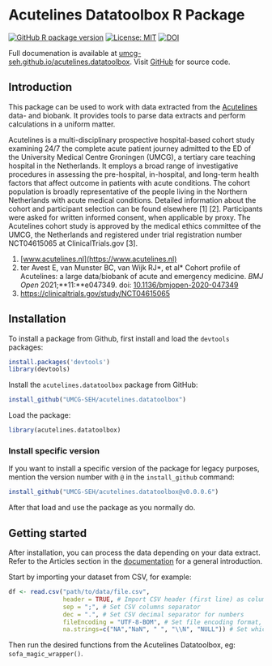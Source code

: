 # Acutelines Datatoolbox R Package

<!-- badges: start -->
[![GitHub R package version](https://img.shields.io/github/r-package/v/UMCG-SEH/acutelines.datatoolbox?logo=R)](https://github.com/UMCG-SEH/acutelines.datatoolbox/releases)
[![License: MIT](https://img.shields.io/badge/License-MIT-yellow.svg)](https://opensource.org/licenses/MIT)
[![DOI](https://zenodo.org/badge/797238877.svg)](https://doi.org/10.5281/zenodo.14824082)
<!-- badges: end -->

Full documenation is available at [umcg-seh.github.io/acutelines.datatoolbox](https://umcg-seh.github.io/acutelines.datatoolbox/). Visit [GitHub](https://github.com/UMCG-SEH/acutelines.datatoolbox) for source code.

## Introduction
This package can be used to work with data extracted from the [Acutelines](https://umcgresearch.org/w/acutelines) data- and biobank. It provides tools to parse data extracts and perform calculations in a uniform matter.

Acutelines is a multi-disciplinary prospective hospital-based cohort study examining 24/7 the complete acute patient journey admitted to the ED of the University Medical Centre Groningen (UMCG), a tertiary care teaching hospital in the Netherlands. It employs a broad range of investigative procedures in assessing the pre-hospital, in-hospital, and long-term health factors that affect outcome in patients with acute conditions. The cohort population is broadly representative of the people living in the Northern Netherlands with acute medical conditions. Detailed information about the cohort and participant selection can be found elsewhere [1] [2]. Participants were asked for written informed consent, when applicable by proxy. The Acutelines cohort study is approved by the medical ethics committee of the UMCG, the Netherlands and registered under trial registration number NCT04615065 at ClinicalTrials.gov [3]. 

1. [www.acutelines.nl](https://www.acutelines.nl)
2. ter Avest E, van Munster BC, van Wijk RJ*, et al* Cohort profile of Acutelines: a large data/biobank of acute and emergency medicine. _BMJ Open_ 2021;**11:**e047349. doi: [10.1136/bmjopen-2020-047349](https://doi.org/10.1136/bmjopen-2020-047349)
3. https://clinicaltrials.gov/study/NCT04615065

## Installation
To install a package from Github, first install and load the `devtools` packages:

``` R
install.packages('devtools')
library(devtools)
```

Install the `acutelines.datatoolbox` package from GitHub:

``` R
install_github("UMCG-SEH/acutelines.datatoolbox")
```

Load the package:

``` R
library(acutelines.datatoolbox)
```

### Install specific version
If you want to install a specific version of the package for legacy purposes, mention the version number with `@` in the `install_github` command:

``` R
install_github("UMCG-SEH/acutelines.datatoolbox@v0.0.0.6")
```

After that load and use the package as you normally do.

## Getting started
After installation, you can process the data depending on your data extract. Refer to the Articles section in the [documentation](https://umcg-seh.github.io/acutelines.datatoolbox/) for a general introduction.

Start by importing your dataset from CSV, for example:

``` R
df <- read.csv("path/to/data/file.csv",
               header = TRUE, # Import CSV header (first line) as column names
               sep = ";", # Set CSV columns separator
               dec = ".", # Set CSV decimal separator for numbers
               fileEncoding = "UTF-8-BOM", # Set file encoding format, change or ommit according to file type
               na.strings=c("NA","NaN", " ", "\\N", "NULL")) # Set which values are considered NA
```

Then run the desired functions from the Acutelines Datatoolbox, eg: `sofa_magic_wrapper()`.